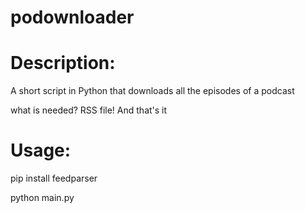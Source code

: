 # podownloader

# Description:

A short script in Python that downloads all the episodes of a podcast

what is needed? RSS file! And that's it

# Usage:

pip install feedparser

python main.py
